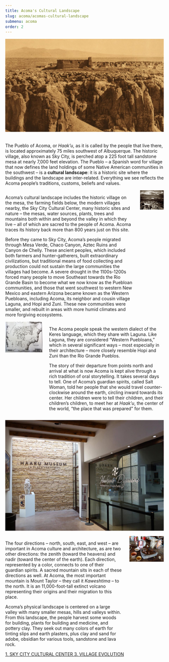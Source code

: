 ```yaml
---
title: Acoma's Cultural Landscape
slug: acoma/acomas-cultural-landscape
submenu: acoma
order: 2
---
```


<span class="image fit"><img src="/images/acoma/landscape-01.jpg" alt="" /></span>

<p style="margin-top: 2rem;">The Pueblo of Acoma, or <em>Haak’u</em>, as it is called by the people that live there, is located approximately 75 miles southwest of Albuquerque. The historic village, also known as Sky City, is perched atop a 225 foot tall sandstone mesa at nearly 7,000 feet elevation. The Pueblo – a Spanish word for village that now defines the land holdings of some Native American communities in the southwest – is a <strong>cultural landscape</strong>: it is a historic site where the buildings and the landscape are inter-related. Everything we see reflects the Acoma people’s traditions, customs, beliefs and values.</p>

<div class="columns">
  <div class="column w-50">
    <p>Acoma’s cultural landscape includes the historic village on the mesa, the farming fields below, the modern villages nearby, the Sky City Cultural Center, many historic sites and nature – the mesas, water sources, plants, trees and mountains both within and beyond the valley in which they live – all of which are sacred to the people of Acoma. Acoma traces its history back more than 800 years just on this site.</p>
    <p>Before they came to Sky City, Acoma’s people migrated through Mesa Verde, Chaco Canyon, Aztec Ruins and Canyon de Chelly. These ancient peoples, which included both farmers and hunter-gatherers, built extraordinary civilizations, but traditional means of food collecting and production could not sustain the large communities the villages had become. A severe drought in the 1100s-1200s forced many people to move Southeast towards the Rio Grande Basin to become what we now know as the Puebloan communities, and those that went southwest to western New Mexico and eastern Arizona became known as the Western Puebloans, including Acoma, its neighbor and cousin village Laguna, and Hopi and Zuni. These new communities were smaller, and rebuilt in areas with more humid climates and more forgiving ecosystems.</p>
  </div>
  <div class="column w-50">
    <span class="image fit"><img src="/images/acoma/historic-aerial-Large-1024x823.jpg" alt="" /></span>
  </div>
</div>

<div class="columns">
  <div class="column w-50">
    <span class="image fit"><img src="/images/acoma/landscape-align-01.jpg" alt="" /></span>
  </div>
  <div class="column w-50">
    <p>The Acoma people speak the western dialect of the Keres language, which they share with Laguna. Like Laguna, they are considered “Western Puebloans,” which in several significant ways – most especially in their architecture – more closely resemble Hopi and Zuni than the Rio Grande Pueblos.</p>
    <p>The story of their departure from points north and arrival at what is now Acoma is kept alive through a rich tradition of oral storytelling. It takes several days to tell. One of Acoma’s guardian spirits, called Salt Woman, told her people that she would travel counter-clockwise around the earth, circling inward towards its center. Her children were to tell their children, and their children’s children, to meet her at <em>Haak’u</em>, the center of the world, “the place that was prepared” for them.</p>
  </div>
</div>

<span class="image fit"><img src="/images/acoma/landscape-haaku-01.jpg" alt="" /></span>

<div class="columns">
  <div class="column w-50">
    <p>The four directions – north, south, east, and west – are important in Acoma culture and architecture, as are two other directions: the zenith (toward the heavens) and nadir (toward the center of the earth). Each direction, represented by a color, connects to one of their guardian spirits. A sacred mountain sits in each of these directions as well. At Acoma, the most important mountain is Mount Taylor – they call it <em>Kaweshtima</em> – to the north. It is an 11,000-foot-tall extinct volcano representing their origins and their migration to this place.</p>
    <p>Acoma’s physical landscape is centered on a large valley with many smaller mesas, hills and valleys within. From this landscape, the people harvest some woods for building, plants for building and medicine, and pottery clay. They seek out many colors of earth for tinting slips and earth plasters, plus clay and sand for adobe, obsidian for various tools, sandstone and lava rock.</p>
  </div>
  <div class="column w-50">
    <span class="image fit"><img src="/images/acoma/slips-from-the-landscape-Large-1024x768.jpg" alt="" /></span>
  </div>
</div>

<nav class="pagination" aria-label="Lesson navigation">
  <a href="/acoma/"
     class="previous">
     1. SKY CITY CULTURAL CENTER
  </a>
  <a href="/acoma/village-evolution/"
     class="next">
     3. VILLAGE EVOLUTION
  </a>
</nav>
